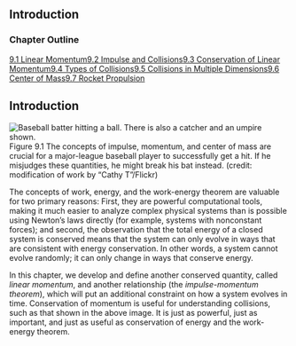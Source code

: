 ##  Introduction 

### Chapter Outline

[9.1 Linear Momentum][1][9.2 Impulse and Collisions][2][9.3 Conservation of Linear Momentum][3][9.4 Types of Collisions][4][9.5 Collisions in Multiple Dimensions][5][9.6 Center of Mass][6][9.7 Rocket Propulsion][7]

## Introduction

![Baseball batter hitting a ball. There is also a catcher and an umpire shown.][8] Figure 9.1 The concepts of impulse, momentum, and center of mass are crucial for a major-league baseball player to successfully get a hit. If he misjudges these quantities, he might break his bat instead. (credit: modification of work by “Cathy T”/Flickr) 

The concepts of work, energy, and the work-energy theorem are valuable for two primary reasons: First, they are powerful computational tools, making it much easier to analyze complex physical systems than is possible using Newton’s laws directly (for example, systems with nonconstant forces); and second, the observation that the total energy of a closed system is conserved means that the system can only evolve in ways that are consistent with energy conservation. In other words, a system cannot evolve randomly; it can only change in ways that conserve energy.

In this chapter, we develop and define another conserved quantity, called _linear momentum_, and another relationship (the _impulse-momentum theorem_), which will put an additional constraint on how a system evolves in time. Conservation of momentum is useful for understanding collisions, such as that shown in the above image. It is just as powerful, just as important, and just as useful as conservation of energy and the work-energy theorem.

   [1]: /contents/d50f6e32-0fda-46ef-a362-9bd36ca7c97d@11.28:65334904-2c57-4f2c-881e-3983fcac32e3@9#78888
   [2]: /contents/d50f6e32-0fda-46ef-a362-9bd36ca7c97d@11.28:332ce9f8-d9d0-4c9f-9168-b537e1f342ef@8#96383
   [3]: /contents/d50f6e32-0fda-46ef-a362-9bd36ca7c97d@11.28:1154c646-35ec-4865-ad01-d721cd466126@9#39756
   [4]: /contents/d50f6e32-0fda-46ef-a362-9bd36ca7c97d@11.28:27c5059d-b3d5-45b1-a7f7-1bb2cc8b5b90@10#55249
   [5]: /contents/d50f6e32-0fda-46ef-a362-9bd36ca7c97d@11.28:f4ea9c20-025c-4d07-b633-c62c6251ee65@11#90264
   [6]: /contents/d50f6e32-0fda-46ef-a362-9bd36ca7c97d@11.28:01eb9ddd-b753-4796-9602-475994aee192@11#71961
   [7]: /contents/d50f6e32-0fda-46ef-a362-9bd36ca7c97d@11.28:13e7da4b-9c8d-4e79-89be-4c339dcfd3a5@8#50379
   [8]: https://cnx.org/resources/028778f6da747ede2c09eb1cfffb41acb0c6d59b

